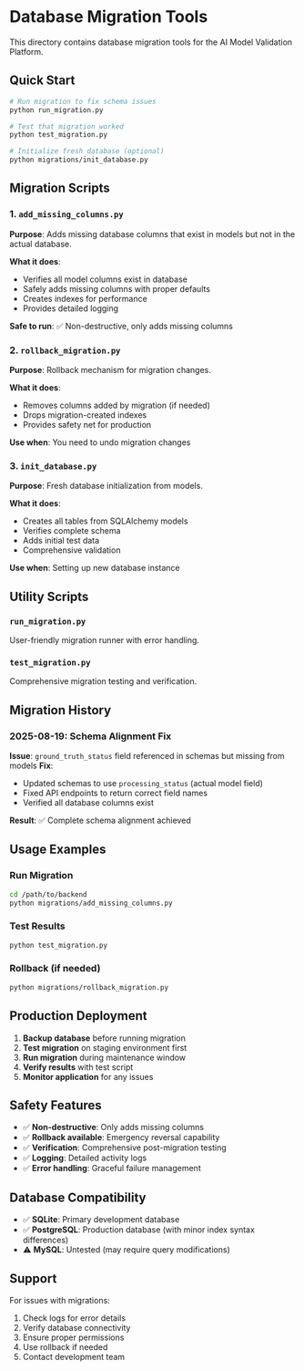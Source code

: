 # Database Migration Tools

This directory contains database migration tools for the AI Model Validation Platform.

## Quick Start

```bash
# Run migration to fix schema issues
python run_migration.py

# Test that migration worked
python test_migration.py

# Initialize fresh database (optional)
python migrations/init_database.py
```

## Migration Scripts

### 1. `add_missing_columns.py`
**Purpose**: Adds missing database columns that exist in models but not in the actual database.

**What it does**:
- Verifies all model columns exist in database
- Safely adds missing columns with proper defaults
- Creates indexes for performance
- Provides detailed logging

**Safe to run**: ✅ Non-destructive, only adds missing columns

### 2. `rollback_migration.py`
**Purpose**: Rollback mechanism for migration changes.

**What it does**:
- Removes columns added by migration (if needed)
- Drops migration-created indexes
- Provides safety net for production

**Use when**: You need to undo migration changes

### 3. `init_database.py`
**Purpose**: Fresh database initialization from models.

**What it does**:
- Creates all tables from SQLAlchemy models
- Verifies complete schema
- Adds initial test data
- Comprehensive validation

**Use when**: Setting up new database instance

## Utility Scripts

### `run_migration.py`
User-friendly migration runner with error handling.

### `test_migration.py`
Comprehensive migration testing and verification.

## Migration History

### 2025-08-19: Schema Alignment Fix
**Issue**: `ground_truth_status` field referenced in schemas but missing from models
**Fix**: 
- Updated schemas to use `processing_status` (actual model field)
- Fixed API endpoints to return correct field names  
- Verified all database columns exist

**Result**: ✅ Complete schema alignment achieved

## Usage Examples

### Run Migration
```bash
cd /path/to/backend
python migrations/add_missing_columns.py
```

### Test Results
```bash
python test_migration.py
```

### Rollback (if needed)
```bash
python migrations/rollback_migration.py
```

## Production Deployment

1. **Backup database** before running migration
2. **Test migration** on staging environment first
3. **Run migration** during maintenance window
4. **Verify results** with test script
5. **Monitor application** for any issues

## Safety Features

- ✅ **Non-destructive**: Only adds missing columns
- ✅ **Rollback available**: Emergency reversal capability  
- ✅ **Verification**: Comprehensive post-migration testing
- ✅ **Logging**: Detailed activity logs
- ✅ **Error handling**: Graceful failure management

## Database Compatibility

- ✅ **SQLite**: Primary development database
- ✅ **PostgreSQL**: Production database (with minor index syntax differences)
- ⚠️ **MySQL**: Untested (may require query modifications)

## Support

For issues with migrations:
1. Check logs for error details
2. Verify database connectivity
3. Ensure proper permissions
4. Use rollback if needed
5. Contact development team